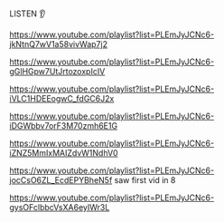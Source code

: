 LISTEN 👂

https://www.youtube.com/playlist?list=PLEmJyJCNc6-jkNtnQ7wV1a58vivWap7j2

https://www.youtube.com/playlist?list=PLEmJyJCNc6-gGlHGpw7UtJrtozoxpIcIV

https://www.youtube.com/playlist?list=PLEmJyJCNc6-iVLC1HDEEogwC_fdGC6J2x

https://www.youtube.com/playlist?list=PLEmJyJCNc6-iDGWbbv7orF3M70zmh6E1G

https://www.youtube.com/playlist?list=PLEmJyJCNc6-iZNZ5MmIxMAIZdvW1NdhV0

https://www.youtube.com/playlist?list=PLEmJyJCNc6-jocCsO6ZL_EcdEPYBheN5f
saw first vid in 8

https://www.youtube.com/playlist?list=PLEmJyJCNc6-gysOFclbbcVsXA6eyIWr3L
